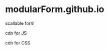 # modularForm.github.io
scallable form

cdn for JS
 <script src="https://cdn.jsdelivr.net/gh/1611Aryan/modularForm.github.io/JS/pagify.js"></script>
 
 cdn for CSS
 <link rel="stylesheet" type="text/css" href="https://cdn.jsdelivr.net/gh/1611Aryan/modularForm.github.io/CSS/pagify.css">

